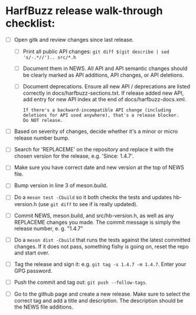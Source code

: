 # HarfBuzz release walk-through checklist:

- [ ] Open gitk and review changes since last release.

	- [ ] Print all public API changes:
          `git diff $(git describe | sed 's/-.*//').. src/*.h`

    - [ ]  Document them in NEWS.
           All API and API semantic changes should be clearly marked as API additions, API changes, or API deletions.

    - [ ] Document deprecations.
          Ensure all new API / deprecations are listed correctly in docs/harfbuzz-sections.txt.
          If release added new API, add entry for new API index at the end of docs/harfbuzz-docs.xml.

          If there's a backward-incompatible API change (including deletions for API used anywhere), that's a release blocker.
          Do NOT release.

- [ ] Based on severity of changes, decide whether it's a minor or micro release number bump.

- [ ] Search for 'REPLACEME' on the repository and replace it with the chosen version for the release, e.g. 'Since: 1.4.7'.

- [ ] Make sure you have correct date and new version at the top of NEWS file.

- [ ] Bump version in line 3 of meson.build.

- [ ] Do a `meson test -Cbuild` so it both checks the tests and updates hb-version.h (use `git diff` to see if is really updated).

- [ ] Commit NEWS, meson.build, and src/hb-version.h, as well as any REPLACEME changes you made.
      The commit message is simply the release number, e. g. "1.4.7"

- [ ] Do a `meson dist -Cbuild` that runs the tests against the latest committed changes.
      If it does not pass, something fishy is going on, reset the repo and start over.

- [ ] Tag the release and sign it: e.g. `git tag -s 1.4.7 -m 1.4.7`.
	  Enter your GPG password.

- [ ] Push the commit and tag out: `git push --follow-tags`.

- [ ] Go to the github page and create a new release.
      Make sure to select the correct tag and add a title and description.
      The description should be the NEWS file additions.
